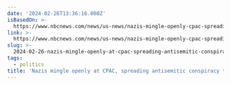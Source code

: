 ```yaml
---
date: '2024-02-26T13:36:16.000Z'
isBasedOn: >-
  https://www.nbcnews.com/news/us-news/nazis-mingle-openly-cpac-spreading-antisemitic-conspiracy-theories-fin-rcna140335
link: >-
  https://www.nbcnews.com/news/us-news/nazis-mingle-openly-cpac-spreading-antisemitic-conspiracy-theories-fin-rcna140335
slug: >-
  2024-02-26-nazis-mingle-openly-at-cpac-spreading-antisemitic-conspiracy-theories-and
tags:
  - politics
title: 'Nazis mingle openly at CPAC, spreading antisemitic conspiracy theories and '
---
```


